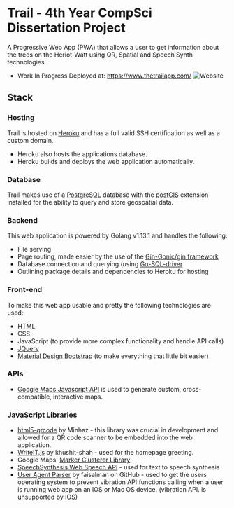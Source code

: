# Trail - 4th Year CompSci Dissertation Project
A Progressive Web App (PWA) that allows a user to get information about the trees on the Heriot-Watt using QR, Spatial and Speech Synth technologies.
* Work In Progress Deployed at: https://www.thetrailapp.com/
![Website](https://img.shields.io/website?url=https%3A%2F%2Fwww.thetrailapp.com%2F)

## Stack

### Hosting
Trail is hosted on [Heroku](https://www.heroku.com/) and has a full valid SSH certification as well as a custom domain.
- Heroku also hosts the applications database.
- Heroku builds and deploys the web application automatically.

### Database
Trail makes use of a [PostgreSQL](https://www.postgresql.org/) database with the [postGIS](https://postgis.net/) extension installed for the ability to query and store geospatial data.

### Backend
This web application is powered by Golang v1.13.1 and handles the following:
* File serving
* Page routing, made easier by the use of the [Gin-Gonic/gin framework](https://github.com/gin-gonic/gin)
* Database connection and querying (using [Go-SQL-driver](https://github.com/go-sql-driver/mysql)
* Outlining package details and dependencies to Heroku for hosting

### Front-end
To make this web app usable and pretty the following technologies are used:
* HTML
* CSS
* JavaScript (to provide more complex functionality and handle API calls)
* [JQuery](https://jquery.com/)
* [Material Design Bootstrap](https://mdbootstrap.com/) (to make everything that little bit easier)

### APIs
* [Google Maps Javascript API](https://developers.google.com/maps/documentation/javascript/overview) is used to generate custom, cross-compatible, interactive maps.

### JavaScript Libraries
* [html5-qrcode](https://blog.minhazav.dev/HTML5-QR-Code-scanning-launched-v1.0.1/#how-to-use) by Minhaz - this library was crucial in development and allowed for a QR code scanner to be embedded into the web application.
* [WriteIT.js](https://khushit-shah.github.io/WriteIt.js/) by khushit-shah - used for the homepage greeting.
* Google Maps' [Marker Clusterer Library](https://googlemaps.github.io/v3-utility-library/classes/_google_markerclustererplus.markerclusterer.html)
* [SpeechSynthesis Web Speech API](https://developer.mozilla.org/en-US/docs/Web/API/SpeechSynthesis) - used for text to speech synthesis
* [User Agent Parser](https://github.com/faisalman/ua-parser-js) by faisalman on GitHub - used to get the users operating system to prevent vibration API functions calling when a user is running web app on an IOS or Mac OS device. (vibration API. is unsupported by IOS)
